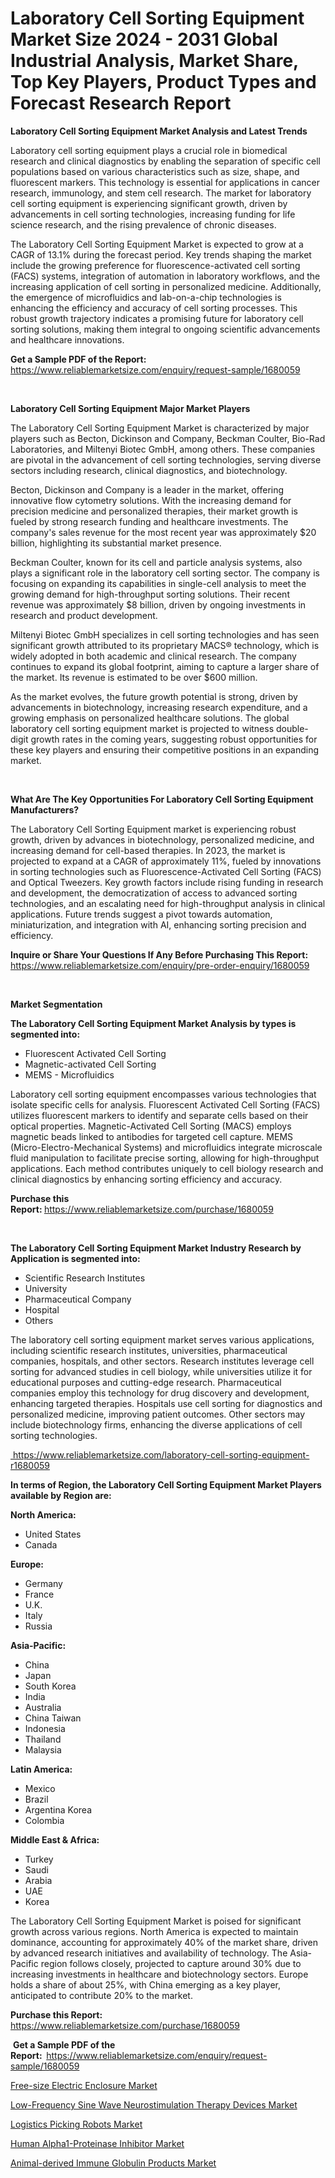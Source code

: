 <p><h1>Laboratory Cell Sorting Equipment Market Size 2024 - 2031 Global Industrial Analysis, Market Share, Top Key Players, Product Types and Forecast Research Report</h1></p><p><strong>Laboratory Cell Sorting Equipment Market Analysis and Latest Trends</strong></p>
<p><p>Laboratory cell sorting equipment plays a crucial role in biomedical research and clinical diagnostics by enabling the separation of specific cell populations based on various characteristics such as size, shape, and fluorescent markers. This technology is essential for applications in cancer research, immunology, and stem cell research. The market for laboratory cell sorting equipment is experiencing significant growth, driven by advancements in cell sorting technologies, increasing funding for life science research, and the rising prevalence of chronic diseases.</p><p>The Laboratory Cell Sorting Equipment Market is expected to grow at a CAGR of 13.1% during the forecast period. Key trends shaping the market include the growing preference for fluorescence-activated cell sorting (FACS) systems, integration of automation in laboratory workflows, and the increasing application of cell sorting in personalized medicine. Additionally, the emergence of microfluidics and lab-on-a-chip technologies is enhancing the efficiency and accuracy of cell sorting processes. This robust growth trajectory indicates a promising future for laboratory cell sorting solutions, making them integral to ongoing scientific advancements and healthcare innovations.</p></p>
<p><strong>Get a Sample PDF of the Report:&nbsp;</strong> <a href="https://www.reliablemarketsize.com/enquiry/request-sample/1680059?utm_campaign=1734&utm_medium=2&utm_source=Github&utm_content=ia&utm_term=14102024&utm_id=laboratory-cell-sorting-equipment">https://www.reliablemarketsize.com/enquiry/request-sample/1680059</a></p>
<p>&nbsp;</p>
<p><strong>Laboratory Cell Sorting Equipment Major Market Players</strong></p>
<p><p>The Laboratory Cell Sorting Equipment Market is characterized by major players such as Becton, Dickinson and Company, Beckman Coulter, Bio-Rad Laboratories, and Miltenyi Biotec GmbH, among others. These companies are pivotal in the advancement of cell sorting technologies, serving diverse sectors including research, clinical diagnostics, and biotechnology.</p><p>Becton, Dickinson and Company is a leader in the market, offering innovative flow cytometry solutions. With the increasing demand for precision medicine and personalized therapies, their market growth is fueled by strong research funding and healthcare investments. The company's sales revenue for the most recent year was approximately $20 billion, highlighting its substantial market presence.</p><p>Beckman Coulter, known for its cell and particle analysis systems, also plays a significant role in the laboratory cell sorting sector. The company is focusing on expanding its capabilities in single-cell analysis to meet the growing demand for high-throughput sorting solutions. Their recent revenue was approximately $8 billion, driven by ongoing investments in research and product development.</p><p>Miltenyi Biotec GmbH specializes in cell sorting technologies and has seen significant growth attributed to its proprietary MACS® technology, which is widely adopted in both academic and clinical research. The company continues to expand its global footprint, aiming to capture a larger share of the market. Its revenue is estimated to be over $600 million.</p><p>As the market evolves, the future growth potential is strong, driven by advancements in biotechnology, increasing research expenditure, and a growing emphasis on personalized healthcare solutions. The global laboratory cell sorting equipment market is projected to witness double-digit growth rates in the coming years, suggesting robust opportunities for these key players and ensuring their competitive positions in an expanding market.</p></p>
<p>&nbsp;</p>
<p><strong>What Are The Key Opportunities For Laboratory Cell Sorting Equipment Manufacturers?</strong></p>
<p><p>The Laboratory Cell Sorting Equipment market is experiencing robust growth, driven by advances in biotechnology, personalized medicine, and increasing demand for cell-based therapies. In 2023, the market is projected to expand at a CAGR of approximately 11%, fueled by innovations in sorting technologies such as Fluorescence-Activated Cell Sorting (FACS) and Optical Tweezers. Key growth factors include rising funding in research and development, the democratization of access to advanced sorting technologies, and an escalating need for high-throughput analysis in clinical applications. Future trends suggest a pivot towards automation, miniaturization, and integration with AI, enhancing sorting precision and efficiency.</p></p>
<p><strong>Inquire or Share Your Questions If Any Before Purchasing This Report:</strong> <a href="https://www.reliablemarketsize.com/enquiry/pre-order-enquiry/1680059?utm_campaign=1734&utm_medium=2&utm_source=Github&utm_content=ia&utm_term=14102024&utm_id=laboratory-cell-sorting-equipment">https://www.reliablemarketsize.com/enquiry/pre-order-enquiry/1680059</a></p>
<p>&nbsp;</p>
<p><strong>Market Segmentation</strong></p>
<p><strong>The Laboratory Cell Sorting Equipment Market Analysis by types is segmented into:</strong></p>
<p><ul><li>Fluorescent Activated Cell Sorting</li><li>Magnetic-activated Cell Sorting</li><li>MEMS - Microfluidics</li></ul></p>
<p><p>Laboratory cell sorting equipment encompasses various technologies that isolate specific cells for analysis. Fluorescent Activated Cell Sorting (FACS) utilizes fluorescent markers to identify and separate cells based on their optical properties. Magnetic-Activated Cell Sorting (MACS) employs magnetic beads linked to antibodies for targeted cell capture. MEMS (Micro-Electro-Mechanical Systems) and microfluidics integrate microscale fluid manipulation to facilitate precise sorting, allowing for high-throughput applications. Each method contributes uniquely to cell biology research and clinical diagnostics by enhancing sorting efficiency and accuracy.</p></p>
<p><strong>Purchase this Report:&nbsp;</strong><a href="https://www.reliablemarketsize.com/purchase/1680059?utm_campaign=1734&utm_medium=2&utm_source=Github&utm_content=ia&utm_term=14102024&utm_id=laboratory-cell-sorting-equipment">https://www.reliablemarketsize.com/purchase/1680059</a></p>
<p>&nbsp;</p>
<p><strong>The Laboratory Cell Sorting Equipment Market Industry Research by Application is segmented into:</strong></p>
<p><ul><li>Scientific Research Institutes</li><li>University</li><li>Pharmaceutical Company</li><li>Hospital</li><li>Others</li></ul></p>
<p><p>The laboratory cell sorting equipment market serves various applications, including scientific research institutes, universities, pharmaceutical companies, hospitals, and other sectors. Research institutes leverage cell sorting for advanced studies in cell biology, while universities utilize it for educational purposes and cutting-edge research. Pharmaceutical companies employ this technology for drug discovery and development, enhancing targeted therapies. Hospitals use cell sorting for diagnostics and personalized medicine, improving patient outcomes. Other sectors may include biotechnology firms, enhancing the diverse applications of cell sorting technologies.</p></p>
<p><a href="https://www.reliablemarketsize.com/laboratory-cell-sorting-equipment-r1680059?utm_campaign=1734&utm_medium=2&utm_source=Github&utm_content=ia&utm_term=14102024&utm_id=laboratory-cell-sorting-equipment">&nbsp;https://www.reliablemarketsize.com/laboratory-cell-sorting-equipment-r1680059</a></p>
<p><strong>In terms of Region, the Laboratory Cell Sorting Equipment Market Players available by Region are:</strong></p>
<p>
    <p> <strong> North America: </strong>
        <ul>
            <li>United States</li>
            <li>Canada</li>
        </ul>
        </p> 
    <p> <strong> Europe: </strong>
        <ul>
            <li>Germany</li>
            <li>France</li>
            <li>U.K.</li>
            <li>Italy</li>
            <li>Russia</li>
        </ul>
        </p> 
    <p> <strong> Asia-Pacific: </strong>
        <ul>
            <li>China</li>
            <li>Japan</li>
            <li>South Korea</li>
            <li>India</li>
            <li>Australia</li>
            <li>China Taiwan</li>
            <li>Indonesia</li>
            <li>Thailand</li>
            <li>Malaysia</li>
        </ul>
        </p> 
    <p> <strong> Latin America: </strong>
        <ul>
            <li>Mexico</li>
            <li>Brazil</li>
            <li>Argentina Korea</li>
            <li>Colombia</li>
        </ul>
        </p> 
    <p> <strong> Middle East & Africa: </strong>
        <ul>
            <li>Turkey</li>
            <li>Saudi</li>
            <li>Arabia</li>
            <li>UAE</li>
            <li>Korea</li>
        </ul>
    </p>
    </p>
<p><p>The Laboratory Cell Sorting Equipment Market is poised for significant growth across various regions. North America is expected to maintain dominance, accounting for approximately 40% of the market share, driven by advanced research initiatives and availability of technology. The Asia-Pacific region follows closely, projected to capture around 30% due to increasing investments in healthcare and biotechnology sectors. Europe holds a share of about 25%, with China emerging as a key player, anticipated to contribute 20% to the market.</p></p>
<p><strong>Purchase this Report: </strong><a href="https://www.reliablemarketsize.com/purchase/1680059?utm_campaign=1734&utm_medium=2&utm_source=Github&utm_content=ia&utm_term=14102024&utm_id=laboratory-cell-sorting-equipment">https://www.reliablemarketsize.com/purchase/1680059</a></p>
<p>&nbsp;<strong>Get a Sample PDF of the Report:&nbsp;&nbsp;</strong><a href="https://www.reliablemarketsize.com/enquiry/request-sample/1680059?utm_campaign=1734&utm_medium=2&utm_source=Github&utm_content=ia&utm_term=14102024&utm_id=laboratory-cell-sorting-equipment">https://www.reliablemarketsize.com/enquiry/request-sample/1680059</a></p>
<p><strong></strong></p>
<p><p><a href="https://www.linkedin.com/pulse/unlocking-growth-potential-strategic-analysis-free-size-eynhc?trk=public_post_embed_feed-article-content&utm_campaign=1734&utm_medium=2&utm_source=Github&utm_content=ia&utm_term=14102024&utm_id=laboratory-cell-sorting-equipment">Free-size Electric Enclosure Market</a></p><p><a href="https://www.linkedin.com/pulse/evolution-low-frequency-sine-wave-neurostimulation-n0mgc?trk=public_post_embed_feed-article-content&utm_campaign=1734&utm_medium=2&utm_source=Github&utm_content=ia&utm_term=14102024&utm_id=laboratory-cell-sorting-equipment">Low-Frequency Sine Wave Neurostimulation Therapy Devices Market</a></p><p><a href="https://www.linkedin.com/pulse/global-logistics-picking-robots-market-product-types-rli8c?trk=public_post_embed_feed-article-content&utm_campaign=1734&utm_medium=2&utm_source=Github&utm_content=ia&utm_term=14102024&utm_id=laboratory-cell-sorting-equipment">Logistics Picking Robots Market</a></p><p><a href="https://www.linkedin.com/pulse/human-alpha1-proteinase-inhibitor-value-chain-analysis-syzhc?trk=public_post_embed_feed-article-content&utm_campaign=1734&utm_medium=2&utm_source=Github&utm_content=ia&utm_term=14102024&utm_id=laboratory-cell-sorting-equipment">Human Alpha1-Proteinase Inhibitor Market</a></p><p><a href="https://www.linkedin.com/pulse/animal-derived-immune-globulin-products-market-size-wrvmc?trk=public_post_embed_feed-article-content&utm_campaign=1734&utm_medium=2&utm_source=Github&utm_content=ia&utm_term=14102024&utm_id=laboratory-cell-sorting-equipment">Animal-derived Immune Globulin Products Market</a></p></p>